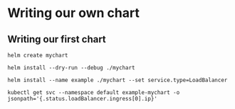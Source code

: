 # Writing our own chart

## Writing our first chart 

`helm create mychart`

`helm install --dry-run --debug ./mychart`

`helm install --name example ./mychart --set service.type=LoadBalancer`

`kubectl get svc --namespace default example-mychart -o jsonpath='{.status.loadBalancer.ingress[0].ip}'`
